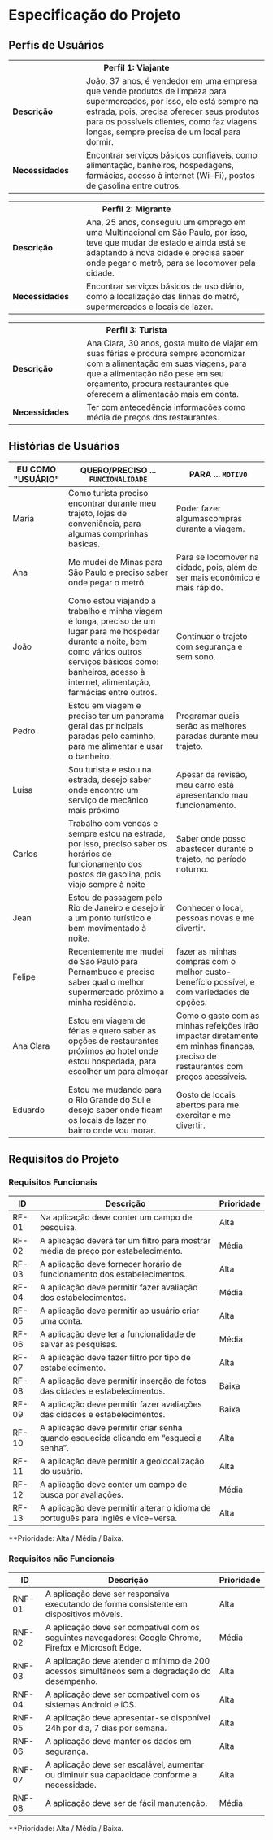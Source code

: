 # Especificação do Projeto

## Perfis de Usuários

<table>
<tbody>
<tr align=center>
<th colspan="2">Perfil 1: Viajante </th>
</tr>
<tr>
<td width="150px"><b>Descrição</b></td>
<td width="600px">João, 37 anos, é vendedor em uma empresa que vende
produtos de limpeza para supermercados, por isso, ele está
sempre na estrada, pois, precisa oferecer seus produtos para
os possíveis clientes, como faz viagens longas, sempre
precisa de um local para dormir. </td>
</tr>
<tr>
<td><b>Necessidades</b></td>
<td>Encontrar serviços básicos confiáveis, como alimentação,
banheiros, hospedagens, farmácias, acesso à internet (Wi-Fi), postos de
gasolina entre outros.</td>
</tr>
</tbody>
</table>

<table>
<tbody>
<tr align=center>
<th colspan="2">Perfil 2: Migrante </th>
</tr>
<tr>
<td width="150px"><b>Descrição</b></td>
<td width="600px">Ana, 25 anos, conseguiu um emprego em uma Multinacional
em São Paulo, por isso, teve que mudar de estado e ainda
está se adaptando à nova cidade e precisa saber onde pegar o metrô, para se locomover pela cidade. </td>
</tr>
<tr>
<td><b>Necessidades</b></td>
<td>Encontrar serviços básicos de uso diário, como a localização
das linhas do metrô, supermercados e locais de lazer.</td>
</tr>
</tbody>
</table>

<table>
<tbody>
<tr align=center>
<th colspan="2">Perfil 3: Turista </th>
</tr>
<tr>
<td width="150px"><b>Descrição</b></td>
<td width="600px">Ana Clara, 30 anos, gosta muito de viajar em suas férias e
procura sempre economizar com a alimentação em suas
viagens, para que a alimentação não pese em seu orçamento,
procura restaurantes que oferecem a alimentação mais em
conta. </td>
</tr>
<tr>
<td><b>Necessidades</b></td>
<td>Ter com antecedência informações como média de
preços dos restaurantes.</td>
</tr>
</tbody>
</table>


## Histórias de Usuários


|EU COMO "USUÁRIO" | QUERO/PRECISO ... `FUNCIONALIDADE` |PARA ... `MOTIVO`                 |
|--------------------|-------------------------------------|----------------------------------|
| Maria              | Como turista preciso encontrar durante meu trajeto, lojas de conveniência, para algumas comprinhas básicas.                            | Poder fazer algumascompras durante a viagem.                              |
| Ana                | Me mudei de Minas para São Paulo e preciso saber onde pegar o metrô.     | Para se locomover na cidade, pois, além de ser mais econômico é mais rápido.
|João  | Como estou viajando a trabalho e minha viagem é longa, preciso de um lugar para me hospedar durante a noite, bem como vários outros serviços básicos como: banheiros, acesso à internet, alimentação, farmácias entre outros. |Continuar o trajeto com segurança e sem sono.  
|Pedro|Estou em viagem e preciso ter um panorama geral das principais paradas pelo caminho, para me alimentar e usar o banheiro.|Programar quais serão as melhores paradas durante meu trajeto.|
|Luísa|Sou turista e estou na estrada, desejo saber onde encontro um serviço de mecânico mais próximo|Apesar da revisão, meu carro está apresentando mau funcionamento.|
|Carlos |Trabalho com vendas e sempre estou na estrada, por isso, preciso saber os horários de funcionamento dos postos de gasolina, pois viajo sempre à noite|Saber onde posso abastecer durante o trajeto, no período noturno.|
|Jean |Estou de passagem pelo Rio de Janeiro e desejo ir a um ponto turístico e bem movimentado à noite. |Conhecer o local, pessoas novas e me divertir.|
|Felipe|Recentemente me mudei de São Paulo para Pernambuco e preciso saber qual o melhor supermercado próximo a minha residência. |fazer  as minhas compras com o melhor custo-benefício possível, e com variedades de opções.|
|Ana Clara|Estou em viagem de férias e quero saber as opções de restaurantes próximos ao hotel onde estou hospedada, para escolher um para almoçar|Como o gasto com as minhas refeições irão impactar diretamente em minhas finanças, preciso de restaurantes com preços acessíveis. |  
|Eduardo |Estou me mudando para o Rio Grande do Sul e desejo saber onde ficam os locais de lazer no bairro onde vou morar.|Gosto de locais abertos para me exercitar e me divertir. |




## Requisitos do Projeto



### Requisitos Funcionais


|ID | Descrição                | Prioridade |
|-------|---------------------------------|----|
| RF-01 | Na aplicação deve conter um campo de pesquisa.| Alta   | 
| RF-02   |A aplicação deverá ter um filtro para mostrar média de preço por estabelecimento.|Média|
|RF-03 |A aplicação deve fornecer horário de funcionamento dos estabelecimentos.|Alta|
|RF-04 |A aplicação deve permitir fazer avaliação dos estabelecimentos.|Média|
|RF-05 |A aplicação deve permitir ao usuário criar uma conta. |Alta |
|RF-06 |A aplicação deve ter a funcionalidade de salvar as pesquisas.|Média|
|RF-07 |A aplicação deve fazer filtro por tipo de estabelecimento. |Alta |
|RF-08 |A aplicação deve permitir inserção de fotos das cidades e estabelecimentos. |Baixa |
|RF-09 |A aplicação deve permitir fazer avaliações das cidades e estabelecimentos.|Baixa |
|RF-10 |A aplicação deve permitir criar senha quando esquecida clicando em “esqueci a senha”. |Alta |
|RF-11|A aplicação deve permitir a geolocalização do usuário. |Alta |
|RF-12 |A aplicação deve conter um campo de busca por avaliações.|Média|
|RF-13 |A aplicação deve permitir alterar o idioma de português para inglês e vice-versa. |Alta |

**Prioridade: Alta / Média / Baixa.



### Requisitos não Funcionais



| ID   | Descrição               |Prioridade |
|------------|-------------------------|----|
|RNF-01 |A aplicação deve ser responsiva executando de forma consistente em dispositivos móveis. |Alta |
|RNF-02 |A aplicação deve ser compatível com os seguintes navegadores: Google Chrome, Firefox e Microsoft Edge. |Média|
|RNF-03 |A aplicação deve atender o mínimo de 200 acessos simultâneos sem a degradação do desempenho. |Alta |
|RNF-04 |A aplicação deve ser compatível com os sistemas Android e iOS. |Alta |
|RNF-05 |A aplicação deve apresentar-se disponível 24h por dia, 7 dias por semana. |Alta |
|RNF-06 |A aplicação deve manter os dados em segurança. |Alta |
|RNF-07 |A aplicação deve ser escalável, aumentar ou diminuir sua capacidade conforme a necessidade. |Alta |
|RNF-08 |A aplicação deve ser de fácil manutenção. |Média |

**Prioridade: Alta / Média / Baixa.


